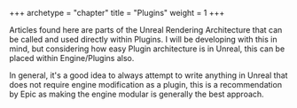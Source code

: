 +++
archetype = "chapter"
title = "Plugins"
weight = 1
+++

Articles found here are parts of the Unreal Rendering Architecture that can be called and used directly within Plugins.
I will be developing with this in mind, but considering how easy Plugin architecture is in Unreal, this can be placed
within Engine/Plugins also. 

In general, it's a good idea to always attempt to write anything in Unreal that does not require engine modification as
a plugin, this is a recommendation by Epic as making the engine modular is generally the best approach.

